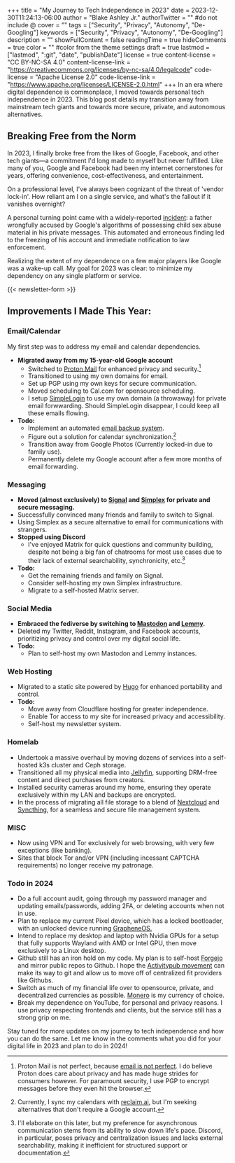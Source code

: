 +++
title = "My Journey to Tech Independence in 2023"
date = 2023-12-30T11:24:13-06:00
author = "Blake Ashley Jr."
authorTwitter = "" #do not include @
cover = ""
tags = ["Security", "Privacy", "Autonomy", "De-Googling"]
keywords = ["Security", "Privacy", "Autonomy", "De-Googling"]
description = ""
showFullContent = false
readingTime = true
hideComments = true
color = "" #color from the theme settings
draft = true
lastmod = ["lastmod", ":git", "date", "publishDate"]
license = true
content-license = "CC BY-NC-SA 4.0"
content-license-link = "https://creativecommons.org/licenses/by-nc-sa/4.0/legalcode"
code-license = "Apache License 2.0"
code-license-link = "https://www.apache.org/licenses/LICENSE-2.0.html"
+++
In an era where digital dependence is commonplace, I moved towards personal tech independence in 2023. This blog post details my transition away from mainstream tech giants and towards more secure, private, and autonomous alternatives.

## Breaking Free from the Norm

In 2023, I finally broke free from the likes of Google, Facebook, and other tech giants—a commitment I'd long made to myself but never fulfilled. Like many of you, Google and Facebook had been my internet cornerstones for years, offering convenience, cost-effectiveness, and entertainment.

On a professional level, I've always been cognizant of the threat of 'vendor lock-in'. How reliant am I on a single service, and what's the fallout if it vanishes overnight?

A personal turning point came with a widely-reported [incident](https://web.archive.org/web/20231220165251/https://www.nytimes.com/2022/08/21/technology/google-surveillance-toddler-photo.html): a father wrongfully accused by Google's algorithms of possessing child sex abuse material in his private messages. This automated and erroneous finding led to the freezing of his account and immediate notification to law enforcement.

Realizing the extent of my dependence on a few major players like Google was a wake-up call. My goal for 2023 was clear: to minimize my dependency on any single platform or service.

{{< newsletter-form >}}

## Improvements I Made This Year:

### Email/Calendar
My first step was to address my email and calendar dependencies.
- **Migrated away from my 15-year-old Google account**
  - Switched to [Proton Mail](https://proton.me/) for enhanced privacy and security.[^1]
  - Transitioned to using my own domains for email.
  - Set up PGP using my own keys for secure communication.
  - Moved scheduling to Cal.com for opensource scheduling.
  - I setup [SimpleLogin](https://simplelogin.io/) to use my own domain (a throwaway) for private email forwwarding. Should SimpleLogin disappear, I could keep all these emails flowing.
- **Todo:**
  - Implement an automated [email backup system](https://proton.me/support/proton-mail-export-tool).
  - Figure out a solution for calendar synchronization.[^2]
  - Transition away from Google Photos (Currently locked-in due to family use).
  - Permanently delete my Google account after a few more months of email forwarding.

### Messaging
- **Moved (almost exclusively) to [Signal](https://signal.org/) and [Simplex](https://simplex.chat/) for private and secure messaging.**
- Successfully convinced many friends and family to switch to Signal.
- Using Simplex as a secure alternative to email for communications with strangers. 
- **Stopped using Discord**
  - I've enjoyed Matrix for quick questions and community building, despite not being a big fan of chatrooms for most use cases due to their lack of external searchability, synchronicity, etc.[^3]
- **Todo:**
  - Get the remaining friends and family on Signal.
  - Consider self-hosting my own Simplex infrastructure.
  - Migrate to a self-hosted Matrix server.

### Social Media
- **Embraced the fediverse by switching to [Mastodon](https://joinmastodon.org/) and [Lemmy](https://join-lemmy.org/).** 
- Deleted my Twitter, Reddit, Instagram, and Facebook accounts, prioritizing privacy and control over my digital social life.
- **Todo:**
  - Plan to self-host my own Mastodon and Lemmy instances.

### Web Hosting
- Migrated to a static site powered by [Hugo](https://gohugo.io/) for enhanced portability and control.
- **Todo:**
  - Move away from Cloudflare hosting for greater independence.
  - Enable Tor access to my site for increased privacy and accessibility.
  - Self-host my newsletter system.

### Homelab
- Undertook a massive overhaul by moving dozens of services into a self-hosted k3s cluster and Ceph storage.
- Transitioned all my physical media into [Jellyfin](https://jellyfin.org/), supporting DRM-free content and direct purchases from creators.
- Installed security cameras around my home, ensuring they operate exclusively within my LAN and backups are encrypted.
- In the process of migrating all file storage to a blend of [Nextcloud](https://nextcloud.com/) and [Syncthing](https://syncthing.net/), for a seamless and secure file management system.

### MISC
- Now using VPN and Tor exclusively for web browsing, with very few exceptions (like banking).
- Sites that block Tor and/or VPN (including incessant CAPTCHA requirements) no longer receive my patronage.

### Todo in 2024
- Do a full account audit, going through my password manager and updating emails/passwords, adding 2FA, or deleting accounts when not in use.
- Plan to replace my current Pixel device, which has a locked bootloader, with an unlocked device running [GrapheneOS.](https://grapheneos.org/)
- Intend to replace my desktop and laptop with Nvidia GPUs for a setup that fully supports Wayland with AMD or Intel GPU, then move exclusively to a Linux desktop.
- Github still has an iron hold on my code. My plan is to self-host [Forgejo](https://forgejo.org/) and mirror public repos to Github. I hope the [Activitypub movement](https://codeberg.org/forgejo/forgejo/issues/59) can make its way to git and allow us to move off of centralized fit providers like Githubs.
- Switch as much of my financial life over to opensource, private, and decentralized currencies as possible. [Monero](https://www.getmonero.org/) is my currency of choice.
- Break my dependence on YouTube, for personal and privacy reasons. I use privacy respecting frontends and clients, but the service still has a strong grip on me.

Stay tuned for more updates on my journey to tech independence and how you can do the same. Let me know in the comments what you did for your digital life in 2023 and plan to do in 2024!

[^1]: Proton Mail is not perfect, because [email is not perfect](https://www.privacyguides.org/en/basics/email-security/#what-is-the-web-key-directory-standard). I do believe Proton does care about privacy and has made huge strides for consumers however. For paramount security, I use PGP to encrypt messages before they even hit the browser.
[^2]: Currently, I sync my calendars with [reclaim.ai](https://reclaim.ai/), but I'm seeking alternatives that don't require a Google account.
[^3]: I'll elaborate on this later, but my preference for asynchronous communication stems from its ability to slow down life's pace. Discord, in particular, poses privacy and centralization issues and lacks external searchability, making it inefficient for structured support or documentation.
